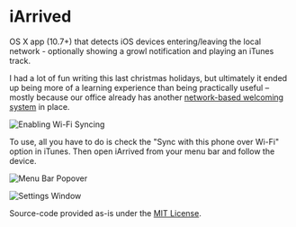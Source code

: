 iArrived
========

OS X app (10.7+) that detects iOS devices entering/leaving the local network - optionally showing a growl notification and playing an iTunes track.

I had a lot of fun writing this last christmas holidays, but ultimately it ended up being more of a learning experience than being practically useful – mostly because our office already has another [network-based welcoming system](http://blog.xk72.com/post/13313246225/the-coolest-thing-ever) in place.

![Enabling Wi-Fi Syncing](https://github.com/ryanmaxwell/iArrived/blob/master/Screenshots/iTunes.png)

To use, all you have to do is check the "Sync with this phone over Wi-Fi" option in iTunes. Then open iArrived from your menu bar and follow the device.

![Menu Bar Popover](https://github.com/ryanmaxwell/iArrived/blob/master/Screenshots/MenuBar.png)

![Settings Window](https://github.com/ryanmaxwell/iArrived/blob/master/Screenshots/Settings.png)

Source-code provided as-is under the [MIT License](http://opensource.org/licenses/mit-license.php).
